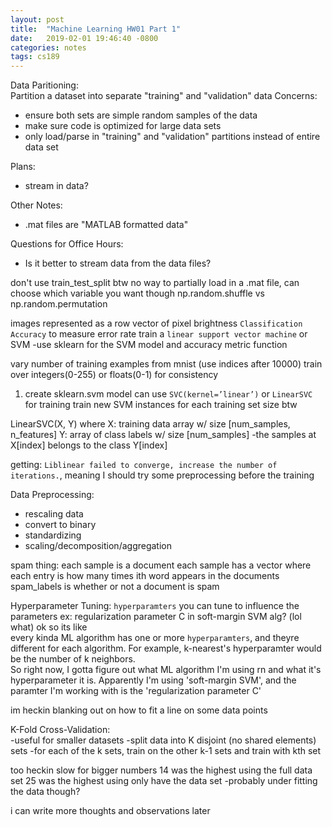 ```yaml
---
layout: post
title:  "Machine Learning HW01 Part 1"
date:   2019-02-01 19:46:40 -0800
categories: notes
tags: cs189
---
```


Data Paritioning:  
Partition a dataset into separate "training" and "validation" data
Concerns:
  
- ensure both sets are simple random samples of the data
- make sure code is optimized for large data sets
- only load/parse in "training" and "validation" partitions instead of entire data set

Plans:  

- stream in data?

Other Notes:  
- .mat files are "MATLAB formatted data"

Questions for Office Hours:
- Is it better to stream data from the data files?

don't use train_test_split btw
no way to partially load in a .mat file, can choose which variable you want though
np.random.shuffle vs np.random.permutation


images represented as a row vector of pixel brightness
`Classification Accuracy` to measure error rate
train a `linear support vector machine` or SVM
-use sklearn for the SVM model and accuracy metric function

vary number of training examples from mnist (use indices after 10000)
train over integers(0-255) or floats(0-1) for consistency

1. create sklearn.svm model
can use `SVC(kernel=’linear’)` or `LinearSVC` for training
train new SVM instances for each training set size btw

LinearSVC(X, Y) where
X: training data array w/ size [num_samples, n_features]
Y: array of class labels w/ size [num_samples]
-the samples at X[index] belongs to the class Y[index]

getting: `Liblinear failed to converge, increase the number of iterations.`, meaning I should try some preprocessing before the training

Data Preprocessing:  
- rescaling data
- convert to binary
- standardizing
- scaling/decomposition/aggregation


spam thing:
each sample is a document
each sample has a vector where each entry is how many times ith word appears in the documents
spam_labels is whether or not a document is spam

Hyperparameter Tuning:
`hyperparamters` you can tune to influence the parameters
ex: regularization parameter C in soft-margin SVM alg? (lol what)
ok so its like  
every kinda ML algorithm has one or more `hyperparamters`, and theyre different for each algorithm.  For example, k-nearest's hyperparamter would be the number of k neighbors.  
So right now, I gotta figure out what ML algorithm I'm using rn and what it's hyperparameter it is.  Apparently I'm using 'soft-margin SVM', and the paramter I'm working with is the 'regularization parameter C'

im heckin blanking out on how to fit a line on some data points


K-Fold Cross-Validation:  
-useful for smaller datasets
-split data into K disjoint (no shared elements) sets
-for each of the k sets, train on the other k-1 sets and train with kth set

too heckin slow for bigger numbers
14 was the highest using the full data set
25 was the highest using only have the data set
	-probably under fitting the data though?

i can write more thoughts and observations later